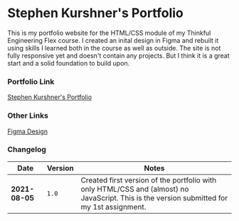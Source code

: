 # Stephen Kurshner's Portfolio

This is my portfolio website for the HTML/CSS module of my Thinkful Engineering Flex course. I created an inital design in Figma and rebuilt it using skills I learned both in the course as well as outside. The site is not fully responsive yet and doesn't contain any projects. But I think it is a great start and a solid foundation to build upon.

### Portfolio Link
[Stephen Kurshner's Portfolio](https://skurshner.github.io/portfolio/)

### Other Links
[Figma Design](https://www.figma.com/file/LpEHPTHTk61VIz7MmqLJ6d/WebDev-Portfolio?node-id=0%3A1)

### Changelog
Date | Version | Notes
--- | --- | ---
**2021-08-05** | `1.0` | Created first version of the portfolio with only HTML/CSS and (almost) no JavaScript. This is the version submitted for my 1st assignment.

